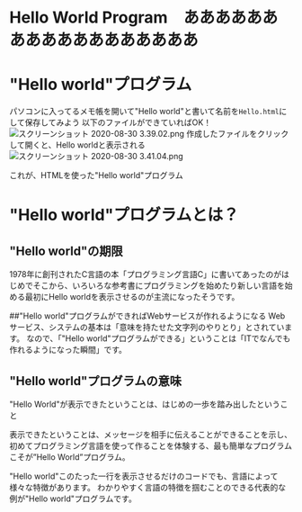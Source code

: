 # Hello World Program　ああああああああああああああああああ

# "Hello  world"プログラム

パソコンに入ってるメモ帳を開いて"Hello world"と書いて名前を`Hello.html`にして保存してみよう
以下のファイルができていればOK！
![スクリーンショット 2020-08-30 3.39.02.png](https://qiita-image-store.s3.ap-northeast-1.amazonaws.com/0/262417/48f45d65-1a48-2eb7-b270-b2f1495897b9.png)
作成したファイルをクリックして開くと、Hello worldと表示される
![スクリーンショット 2020-08-30 3.41.04.png](https://qiita-image-store.s3.ap-northeast-1.amazonaws.com/0/262417/9bcb9717-e49f-6492-4422-ae612248a5d2.png)

これが、HTMLを使った"Hello  world"プログラム

# "Hello  world"プログラムとは？

## "Hello  world"の期限
1978年に創刊されたC言語の本「プログラミング言語C」に書いてあったのがはじめでそこから、いろいろな参考書にプログラミングを始めたり新しい言語を始める最初にHello worldを表示させるのが主流になったそうです。

##"Hello  world"プログラムができればWebサービスが作れるようになる
Webサービス、システムの基本は「意味を持たせた文字列のやりとり」とされています。
なので、「"Hello  world"プログラムができる」ということは「ITでなんでも作れるようになった瞬間」です。

## "Hello  world"プログラムの意味
"Hello World"が表示できたということは、はじめの一歩を踏み出したということ

表示できたということは、メッセージを相手に伝えることができることを示し、初めてプログラミング言語を使って作ることを体験する、最も簡単なプログラムこそが”Hello World”プログラム。

"Hello  world"このたった一行を表示させるだけのコードでも、言語によって様々な特徴があります。
わかりやすく言語の特徴を掴むことのできる代表的な例が"Hello  world"プログラムです。

